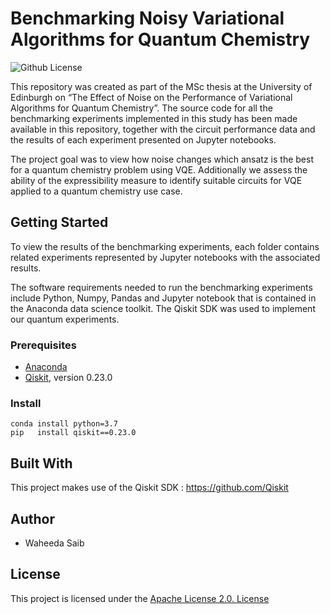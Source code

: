 # Benchmarking Noisy Variational Algorithms for Quantum Chemistry

![Github License](https://img.shields.io/hexpm/l/plug) 

This repository was created as part of the MSc thesis at the University of Edinburgh on “The Effect of Noise on the Performance of Variational Algorithms for Quantum Chemistry”. The source code for all the benchmarking experiments implemented in this study has been made available in this repository, together with the circuit performance data and the results of each experiment presented on Jupyter notebooks.

The project goal was to view how noise changes which ansatz is the best for a quantum chemistry problem using VQE. Additionally we assess the ability of the expressibility measure to identify suitable circuits for VQE applied to a quantum chemistry use case.

## Getting Started

To view the results of the benchmarking experiments, each folder contains related experiments represented by Jupyter notebooks with the associated results.

The software requirements needed to run the benchmarking experiments include Python, Numpy, Pandas and Jupyter notebook that is contained in the Anaconda data science toolkit. The Qiskit SDK was used to implement our quantum experiments.

### Prerequisites

- [Anaconda](https://www.anaconda.com/products/individual) 
- [Qiskit](https://qiskit.org/documentation/getting_started.html), version 0.23.0

### Install
```console
conda install python=3.7
pip   install qiskit==0.23.0 

```

## Built With

This project makes use of the Qiskit SDK : https://github.com/Qiskit

## Author
- Waheeda Saib

## License

This project is licensed under the [Apache License 2.0. License](https://github.com/waheeda-saib/Benchmarking-Noisy-Variational-Algorithms/blob/main/LICENSE)
